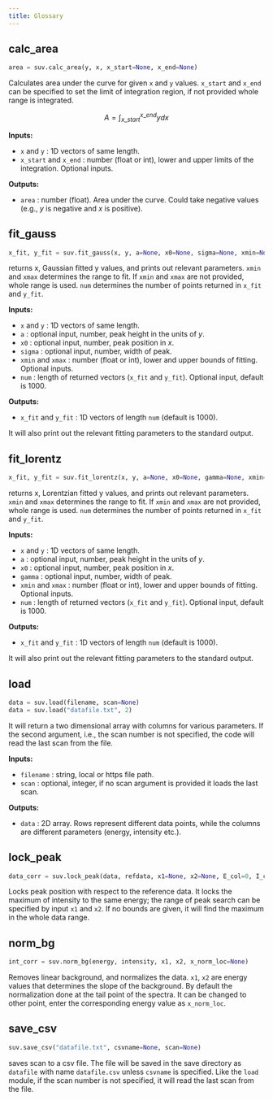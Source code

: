 ```yaml
---
title: Glossary
---
```


## calc_area

```python
area = suv.calc_area(y, x, x_start=None, x_end=None)
```
Calculates area under the curve for given `x` and `y` values. `x_start` and
`x_end` can be specified to set the limit of integration region, if not provided
whole range is integrated.

$$
A = \int_{x\_start}^{x\_end} y dx
$$

**Inputs:**

- `x` and `y` : 1D vectors of same length.
- `x_start` and `x_end` : number (float or int), lower and upper limits of the
integration. Optional inputs.

**Outputs:**

- `area` : number (float). Area under the curve. Could take negative values
(e.g., $y$ is negative and $x$ is positive).


## fit_gauss

```python
x_fit, y_fit = suv.fit_gauss(x, y, a=None, x0=None, sigma=None, xmin=None, xmax=None, num=1000)
```
returns x, Gaussian fitted y values, and prints out relevant parameters. `xmin`
and `xmax` determines the range to fit. If `xmin` and `xmax` are not provided,
whole range is used. `num` determines the number of points returned in `x_fit`
and `y_fit`.

**Inputs:**

- `x` and `y` : 1D vectors of same length.
- `a` : optional input, number, peak height in the units of $y$.
- `x0` : optional input, number, peak position in $x$.
- `sigma` : optional input, number, width of peak.
- `xmin` and `xmax` : number (float or int), lower and upper bounds of fitting.
Optional inputs.
- `num` : length of returned vectors (`x_fit` and `y_fit`). Optional input,
default is 1000.

**Outputs:**

- `x_fit` and `y_fit` : 1D vectors of length `num` (default is 1000).

It will also print out the relevant fitting parameters to the standard output.


## fit_lorentz

```python
x_fit, y_fit = suv.fit_lorentz(x, y, a=None, x0=None, gamma=None, xmin=None, xmax=None, num=1000)
```
returns x, Lorentzian fitted y values, and prints out relevant parameters.
`xmin` and `xmax` determines the range to fit. If `xmin` and `xmax` are not
provided, whole range is used. `num` determines the number of points returned
in `x_fit` and `y_fit`.

**Inputs:**

- `x` and `y` : 1D vectors of same length.
- `a` : optional input, number, peak height in the units of $y$.
- `x0` : optional input, number, peak position in $x$.
- `gamma` : optional input, number, width of peak.
- `xmin` and `xmax` : number (float or int), lower and upper bounds of fitting.
Optional inputs.
- `num` : length of returned vectors (`x_fit` and `y_fit`). Optional input,
default is 1000.

**Outputs:**

- `x_fit` and `y_fit` : 1D vectors of length `num` (default is 1000).

It will also print out the relevant fitting parameters to the standard output.


## load

```python
data = suv.load(filename, scan=None)
data = suv.load("datafile.txt", 2)
```
It will return a two dimensional array with columns for various parameters. If
the second argument, i.e., the scan number is not specified, the code will read
the last scan from the file.

**Inputs:**

- `filename` : string, local or https file path.
- `scan` : optional, integer, if no scan argument is provided it loads the last
scan.

**Outputs:**

- `data` : 2D array. Rows represent different data points, while the columns
are different parameters (energy, intensity etc.).


## lock_peak

```python
data_corr = suv.lock_peak(data, refdata, x1=None, x2=None, E_col=0, I_col=9, I0_col=4)
```
Locks peak position with respect to the reference data. It locks the maximum of
intensity to the same energy; the range of peak search can be specified by input
`x1` and `x2`. If no bounds are given, it will find the maximum in the whole
data range.


## norm_bg

```python
int_corr = suv.norm_bg(energy, intensity, x1, x2, x_norm_loc=None)
```
Removes linear background, and normalizes the data. `x1`, `x2` are energy values
that determines the slope of the background. By default the normalization done
at the tail point of the spectra. It can be changed to other point, enter the
corresponding energy value as `x_norm_loc`.


## save_csv

```python
suv.save_csv("datafile.txt", csvname=None, scan=None)
```
saves scan to a csv file. The file will be saved in the save directory as
`datafile` with name `datafile.csv` unless  `csvname` is specified. Like the
`load` module, if the scan number is not specified, it will read the last scan
from the file.
